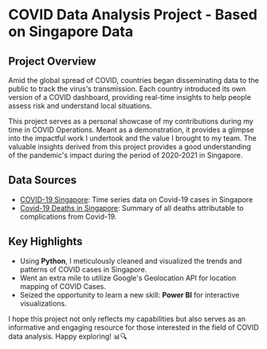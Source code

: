 # COVID Data Analysis Project - Based on Singapore Data

## Project Overview

Amid the global spread of COVID, countries began disseminating data to the public to track the virus's transmission. Each country introduced its own version of a COVID dashboard, providing real-time insights to help people assess risk and understand local situations.

This project serves as a personal showcase of my contributions during my time in COVID Operations. Meant as a demonstration, it provides a glimpse into the impactful work I undertook and the value I brought to my team. The valuable insights derived from this project provides a good understanding of the pandemic's impact during the period of 2020-2021 in Singapore. 

## Data Sources

- [COVID-19 Singapore](https://data.world/hxchua/covid-19-singapore): Time series data on Covid-19 cases in Singapore
- [Covid-19 Deaths in Singapore](https://data.world/tws4793/covid-19-deaths-singapore): Summary of all deaths attributable to complications from Covid-19.

## Key Highlights

- Using **Python**, I meticulously cleaned and visualized the trends and patterns of COVID cases in Singapore.
- Went an extra mile to utilize Google's Geolocation API for location mapping of COVID Cases.
- Seized the opportunity to learn a new skill: **Power BI** for interactive visualizations.

I hope this project not only reflects my capabilities but also serves as an informative and engaging resource for those interested in the field of COVID data analysis. Happy exploring! 📊🔍
